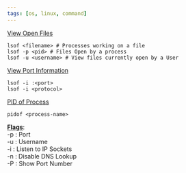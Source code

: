 ```yaml
---
tags: [os, linux, command]
---
```


<u>View Open Files</u>

````shell
lsof <filename> # Processes working on a file
lsof -p <pid> # Files Open by a process
lsof -u <username> # View files currently open by a User
````

<u>View Port Information</u>

````shell
lsof -i :<port>
lsof -i <protocol>
````

<u>PID of Process</u>

````shell
pidof <process-name>
````

**<u>Flags</u>**:  
-p : Port  
-u : Username  
-i : Listen to IP Sockets  
-n : Disable DNS Lookup  
-P : Show Port Number
